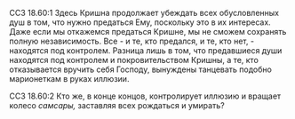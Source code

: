 ССЗ 18.60:1	Здесь Кришна продолжает убеждать всех обусловленных душ в том, что нужно предаться Ему, поскольку это в их интересах. Даже если мы откажемся предаться Кришне, мы не сможем сохранять полную независимость. Все - и те, кто предался, и те, кто нет, - находятся под контролем. Разница лишь в том, что предавшиеся души находятся под контролем и покровительством Кришны, а те, кто отказывается вручить себя Господу, вынуждены танцевать подобно марионеткам в руках иллюзии.

ССЗ 18.60:2	Кто же, в конце концов, контролирует иллюзию и вращает колесо _самсары,_ заставляя всех рождаться и умирать?